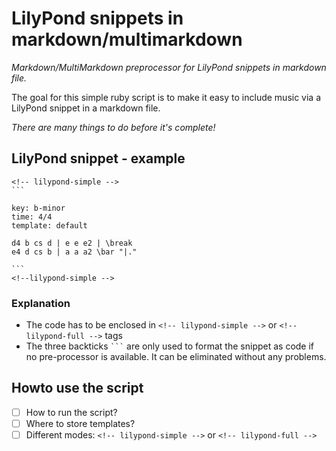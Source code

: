 # LilyPond snippets in markdown/multimarkdown

*Markdown/MultiMarkdown preprocessor for LilyPond snippets in markdown file.*

The goal for this simple ruby script is to make it easy to include music via a LilyPond snippet in a markdown file.

*There are many things to do before it's complete!*

## LilyPond snippet - example

    <!-- lilypond-simple -->
    ```
    
    key: b-minor
    time: 4/4
    template: default
   
    d4 b cs d | e e e2 | \break
    e4 d cs b | a a a2 \bar "|."
    
    ```
    <!--lilypond-simple -->

### Explanation

- The code has to be enclosed in `<!-- lilypond-simple -->` or `<!-- lilypond-full -->` tags
- The three backticks ` ``` ` are only used to format the snippet as code if no pre-processor is available. It can be eliminated without any problems.

## Howto use the script

- [ ] How to run the script?
- [ ] Where to store templates?
- [ ] Different modes: `<!-- lilypond-simple -->` or `<!-- lilypond-full -->`
